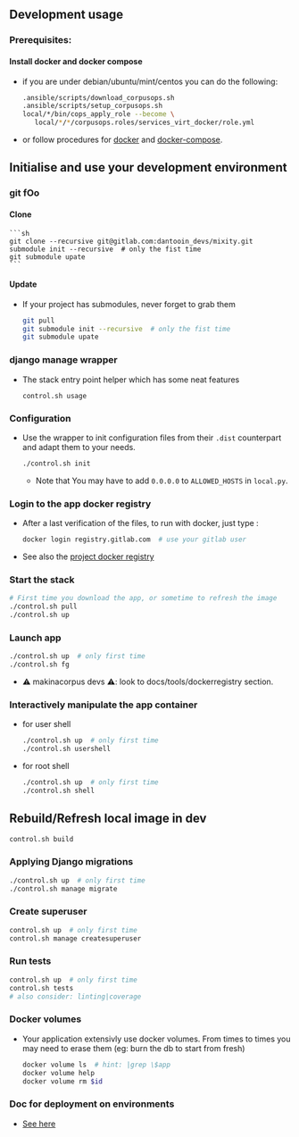 ## Development usage

### Prerequisites:
#### Install docker and docker compose
- if you are under debian/ubuntu/mint/centos you can do the following:

     ```sh
     .ansible/scripts/download_corpusops.sh
     .ansible/scripts/setup_corpusops.sh
     local/*/bin/cops_apply_role --become \
        local/*/*/corpusops.roles/services_virt_docker/role.yml
     ```
- or follow procedures for
  [docker](https://docs.docker.com/install/#releases) and
  [docker-compose](https://docs.docker.com/compose/install/).

## Initialise and use your development environment
### git fOo
#### Clone

    ```sh
    git clone --recursive git@gitlab.com:dantooin_devs/mixity.git
    submodule init --recursive  # only the fist time
    git submodule upate
    ```

#### Update
- If your project has submodules, never forget to grab them

    ```sh
    git pull
    git submodule init --recursive  # only the fist time
    git submodule upate
    ```

### django manage wrapper
- The stack entry point helper which has some neat features

    ```
    control.sh usage
    ```

### Configuration
- Use the wrapper to init configuration files from their ``.dist`` counterpart and adapt them to your needs.

    ```bash
    ./control.sh init
    ```
    - Note that You may have to add `0.0.0.0` to `ALLOWED_HOSTS` in `local.py`.
### Login to the app docker registry
- After a last verification of the files, to run with docker, just type :

    ```bash
    docker login registry.gitlab.com  # use your gitlab user
    ```
- See also the
  [project docker registry](https://gitlab.com/dantooin_devs/mixity/container_registry)

### Start the stack
```bash
# First time you download the app, or sometime to refresh the image
./control.sh pull
./control.sh up
```
### Launch app
```bash
./control.sh up  # only first time
./control.sh fg
```
- ⚠️ makinacorpus devs ⚠️: look to docs/tools/dockerregistry section.
### Interactively manipulate the app container
- for user shell

    ```sh
    ./control.sh up  # only first time
    ./control.sh usershell
    ```
- for root shell

    ```sh
    ./control.sh up  # only first time
    ./control.sh shell
    ```

## Rebuild/Refresh local image in dev
```sh
control.sh build
```

### Applying Django migrations

```sh
./control.sh up  # only first time
./control.sh manage migrate
```

### Create superuser
```sh
control.sh up  # only first time
control.sh manage createsuperuser
```

### Run tests
```sh
control.sh up  # only first time
control.sh tests
# also consider: linting|coverage
```

### Docker volumes
- Your application extensivly use docker volumes. From times to times you may need to erase them (eg: burn the db to start from fresh)

    ```sh
    docker volume ls  # hint: |grep \$app
    docker volume help
    docker volume rm $id
    ```

### Doc for deployment on environments
- [See here](./.ansible/README.md)
